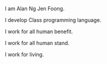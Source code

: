 I am Alan Ng Jen Foong.

I develop Class programming language.

I work for all human benefit.

I work for all human stand.

I work for living.